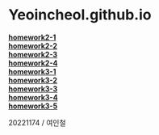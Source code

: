 # Yeoincheol.github.io

[**homework2-1**](https://Yeoincheol.github.io/homework2-1.html)<br>
[**homework2-2**](https://Yeoincheol.github.io/homework2-2.html)<br>
[**homework2-3**](https://Yeoincheol.github.io/homework2-3.html)<br>
[**homework2-4**](https://Yeoincheol.github.io/homework2-4.html)<br>
[**homework3-1**](https://Yeoincheol.github.io/homework3-1.jpg)<br>
[**homework3-2**](https://Yeoincheol.github.io/homework3-2.jpg)<br>
[**homework3-3**](https://Yeoincheol.github.io/homework3-3.jpg)<br>
[**homework3-4**](https://Yeoincheol.github.io/homework3-4.jpg)<br>
[**homework3-5**](https://Yeoincheol.github.io/homework3-5.html)<br>

20221174 / 여인철
